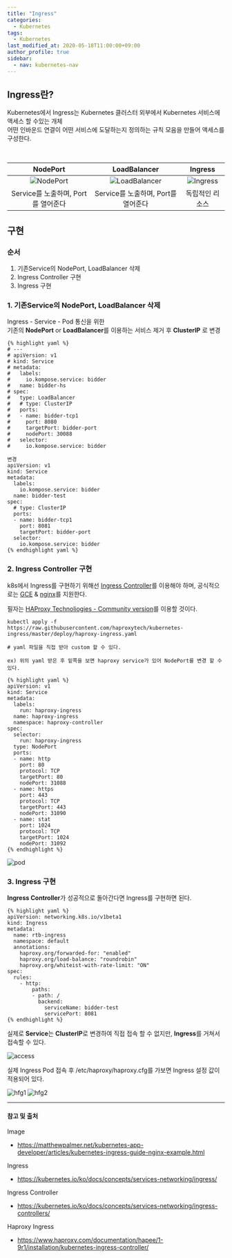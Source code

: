 ```yaml
---
title: "Ingress"
categories: 
  - Kubernetes
tags:
  - Kubernetes
last_modified_at: 2020-05-18T11:00:00+09:00
author_profile: true
sidebar:
  - nav: kubernetes-nav
---
```



## Ingress란? 
 Kubernetes에서 Ingress는 Kubernetes 클러스터 외부에서 Kubernetes 서비스에 액세스 할 수있는 개체<br /> 어떤 인바운드 연결이 어떤 서비스에 도달하는지 정의하는 규칙 모음을 만들어 액세스를 구성한다.

<br />

|NodePort|LoadBalancer|Ingress|
|:-------:|:---------------:|:--------------:|
|![NodePort](/assets/img/posts/kubernetes/ingress/nodeport.png) | ![LoadBalancer](/assets/img/posts/kubernetes/ingress/loadbalancer.png) | ![Ingress](/assets/img/posts/kubernetes/ingress/ingress.png)|
|Service를 노출하며, Port를 열어준다 | Service를 노출하며, Port를 열어준다 | 독립적인 리소스 |


## 구현

### 순서
1. 기존Service의 NodePort, LoadBalancer 삭제
2. Ingress Controller 구현
3. Ingress 구현


### 1. 기존Service의 NodePort, LoadBalancer 삭제

  Ingress - Service - Pod 통신을 위한 <br />
  기존의 **NodePort** or **LoadBalancer**를 이용하는 서비스 제거 후 **ClusterIP** 로 변경

    {% highlight yaml %}
    # ---
    # apiVersion: v1
    # kind: Service
    # metadata:
    #   labels:
    #     io.kompose.service: bidder
    #   name: bidder-hs
    # spec:
    #   type: LoadBalancer
    #   # type: ClusterIP
    #   ports:
    #   - name: bidder-tcp1
    #     port: 8080
    #     targetPort: bidder-port    
    #     nodePort: 30088    
    #   selector:
    #     io.kompose.service: bidder

    변경
    apiVersion: v1
    kind: Service
    metadata:
      labels:
        io.kompose.service: bidder
      name: bidder-test
    spec:
      # type: ClusterIP
      ports:
      - name: bidder-tcp1
        port: 8081
        targetPort: bidder-port
      selector:
        io.kompose.service: bidder
    {% endhighlight yaml %}

### 2. Ingress Controller 구현

  k8s에서 Ingress를 구현하기 위해선 [Ingress Controller](https://kubernetes.io/ko/docs/concepts/services-networking/ingress-controllers/)를 이용해야 하며, 공식적으로는 [GCE](https://github.com/kubernetes/ingress-gce/blob/master/README.md) & [nginx](https://github.com/kubernetes/ingress-nginx/blob/master/README.md)를 지원한다.

  필자는 [HAProxy Technoliogies - Community version](https://www.haproxy.com/documentation/hapee/1-9r1/installation/kubernetes-ingress-controller/)를 이용할 것이다.

    kubectl apply -f https://raw.githubusercontent.com/haproxytech/kubernetes-ingress/master/deploy/haproxy-ingress.yaml

    # yaml 파일을 직접 받아 custom 할 수 있다.

    ex) 위의 yaml 받은 후 밑쪽을 보면 haproxy service가 있어 NodePort를 변경 할 수 있다.

    {% highlight yaml %}
    apiVersion: v1
    kind: Service
    metadata:
      labels:
        run: haproxy-ingress
      name: haproxy-ingress
      namespace: haproxy-controller
    spec:
      selector:
        run: haproxy-ingress
      type: NodePort
      ports:
      - name: http
        port: 80
        protocol: TCP
        targetPort: 80
        nodePort: 31088
      - name: https
        port: 443
        protocol: TCP
        targetPort: 443
        nodePort: 31090
      - name: stat
        port: 1024
        protocol: TCP
        targetPort: 1024    
        nodePort: 31092
    {% endhighlight %}        

  ![pod](/assets/img/posts/kubernetes/ingress/getpods.png)

### 3. Ingress 구현

  **Ingress Controller**가 성공적으로 돌아간다면 Ingress를 구현하면 된다.

    {% highlight yaml %}
    apiVersion: networking.k8s.io/v1beta1
    kind: Ingress
    metadata:
      name: rtb-ingress
      namespace: default
      annotations:
        haproxy.org/forwarded-for: "enabled"
        haproxy.org/load-balance: "roundrobin"    
        haproxy.org/whiteist-with-rate-limit: "ON"
    spec:
      rules:
        - http:
            paths:
            - path: /
              backend:
                serviceName: bidder-test
                servicePort: 8081  
    {% endhighlight %}

실제로 **Service**는 **ClusterIP**로 변경하여 직접 접속 할 수 없지만, **Ingress**를 거쳐서 접속할 수 있다.

![access](/assets/img/posts/kubernetes/ingress/access.png)

실제 Ingress Pod 접속 후 /etc/haproxy/haproxy.cfg를 가보면 Ingress 설정 값이 적용되어 있다.

![hfg1](/assets/img/posts/kubernetes/ingress/hfg1.png)
![hfg2](/assets/img/posts/kubernetes/ingress/hfg2.png)


---
#### 참고 및 출처

Image
- https://matthewpalmer.net/kubernetes-app-developer/articles/kubernetes-ingress-guide-nginx-example.html

Ingress
- https://kubernetes.io/ko/docs/concepts/services-networking/ingress/

Ingress Controller
- https://kubernetes.io/ko/docs/concepts/services-networking/ingress-controllers/

Haproxy Ingress
- https://www.haproxy.com/documentation/hapee/1-9r1/installation/kubernetes-ingress-controller/